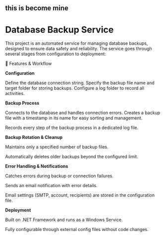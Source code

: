 ## this is become mine
# Database Backup Service

This project is an automated service for managing database backups, designed to ensure data safety and reliability. The service goes through several stages from configuration to deployment:

🔹 Features & Workflow

**Configuration**

Define the database connection string.
Specify the backup file name and target folder for storing backups.
Configure a log folder to record all activities.

**Backup Process**

Connects to the database and handles connection errors.
Creates a backup file with a timestamp in its name for easy sorting and management.

Records every step of the backup process in a dedicated log file.

**Backup Rotation & Cleanup**

Maintains only a specified number of backup files.

Automatically deletes older backups beyond the configured limit.

**Error Handling & Notifications**

Catches errors during backup or connection failures.

Sends an email notification with error details.

Email settings (SMTP, account, recipients) are stored in the configuration file.

**Deployment**

Built on .NET Framework and runs as a Windows Service.

Fully configurable through external config files without code changes.
